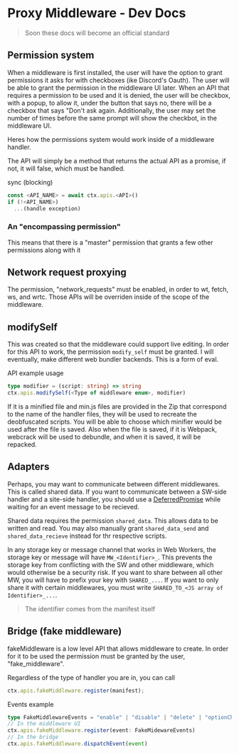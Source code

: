 # Proxy Middleware - Dev Docs

> Soon these docs will become an official standard

## Permission system

When a middleware is first installed, the user will have the option to grant permissions it asks for with checkboxes (ike Discord's Oauth). The user will be able to grant the permission in the middleware UI later. When an API that requires a permission to be used and it is denied, the user will be checkbox, with a popup, to allow it, under the button that says no, there will be a checkbox that says "Don't ask again. Additionally, the user may set the number of times before the same prompt will show the checkbot, in the middleware UI.

Heres how the permissions system would work inside of a middleware handler.

The API will simply be a method that returns the actual API as a promise, if not, it will false, which must be handled.

sync (blocking)

```ts
const <API_NAME> = await ctx.apis.<API>()
if (!<API_NAME>)
  ...(handle exception)

```

### An "encompassing permission"

This means that there is a "master" permission that grants a few other permissions along with it

## Network request proxying

The permission, "network_requests" must be enabled, in order to wt, fetch, ws, and wrtc. Those APIs will be overriden inside of the scope of the middleware.

## modifySelf

This was created so that the middleware could support live editing. In order for this API to work, the permission `modify_self` must be granted. I will eventually, make different web bundler backends. This is a form of eval.

API example usage

```ts
type modifier = (script: string) => string
ctx.apis.modifySelf(<Type of middleware enum>, modifier)
```

If it is a minified file and min.js files are provided in the Zip that correspond to the name of the handler files, they will be used to recreate the deobfuscated scripts. You will be able to choose which minifier would be used after the file is saved. Also when the file is saved, if it is Webpack, webcrack will be used to debundle, and when it is saved, it will be repacked.

## Adapters

Perhaps, you may want to communicate between different middlewares. This is called shared data. If you want to communicate between a SW-side handler and a site-side handler, you should use a [DeferredPromise](https://github.com/open-draft/deferred-promise) while waiting for an event message to be recieved.

Shared data requires the permission `shared_data`. This allows data to be written and read. You may also manually grant `shared_data_send` and `shared_data_recieve` instead for thr respective scripts.

In any storage key or message channel that works in Web Workers, the storage key or message will have `MW_<Identifier>_`. This prevents the storage key from conflicting with the SW and other middleware, which would otherwise be a security risk. If you want to share between all other MW, you will have to prefix your key with `SHARED_...`. If you want to only share it with certain middlewares, you must write `SHARED_TO_<JS array of Identifier>_...`.

> The identifier comes from the manifest itself

## Bridge (fake middleware)

fakeMiddleware is a low level API that allows middleware to create. In order for it to be used the permission must be granted by the user, "fake_middleware".

Regardless of the type of handler you are in, you can call

```ts
ctx.apis.fakeMiddleware.register(manifest);
```

Events example

```ts
type FakeMiddlewareEvents = "enable" | "disable" | "delete" | "optionChanged";
// In the middleware UI
ctx.apis.fakeMiddleware.register(event: FakeMidewareEvents)
// In the bridge
ctx.apis.fakeMiddleware.dispatchEvent(event)
```
